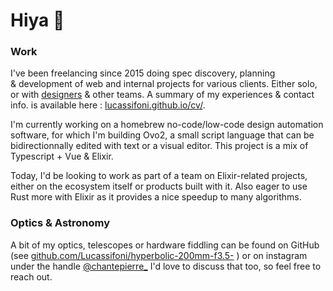 # Hiya 👋
### Work

I've been freelancing since 2015 doing spec discovery, planning & development of web and internal projects for various clients. Either solo, or with [designers](https://documents.design) & other teams.
A summary of my experiences & contact info. is available here : [lucassifoni.github.io/cv/](https://lucassifoni.github.io/cv/).

I'm currently working on a homebrew no-code/low-code design automation software, for which I'm building Ovo2, a small script language that can be bidirectionnally edited with text or a visual editor. This project is a mix of Typescript + Vue & Elixir.

Today, I'd be looking to work as part of a team on Elixir-related projects, either on the ecosystem itself or products built with it.
Also eager to use Rust more with Elixir as it provides a nice speedup to many algorithms.

### Optics & Astronomy

A bit of my optics, telescopes or hardware fiddling can be found on GitHub (see [github.com/Lucassifoni/hyperbolic-200mm-f3.5-](https:///github.com/Lucassifoni/hyperbolic-200mm-f3.5-) ) or on instagram under the handle [@chantepierre_](https://instagram.com/chantepierre_) I'd love to discuss that too, so feel free to reach out.
